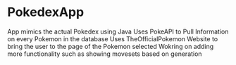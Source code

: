 # PokedexApp

App mimics the actual Pokedex using Java
Uses PokeAPI to Pull Information on every Pokemon in the database
Uses TheOfficialPokemon Website to bring the user to the page of the Pokemon selected
Wokring on adding more functionality such as showing movesets based on generation


